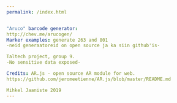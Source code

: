 ```yaml
---
permalink: /index.html


"Aruco" barcode generator:
http://chev.me/arucogen/
Marker examples: generate 263 and 801
-neid generaatoreid on open source ja ka siin github'is-

Taltech project, group 9.
-No sensitive data exposed-

Credits: AR.js - open source AR module for web.
https://github.com/jeromeetienne/AR.js/blob/master/README.md

Mihkel Jaaniste 2019
---
```

